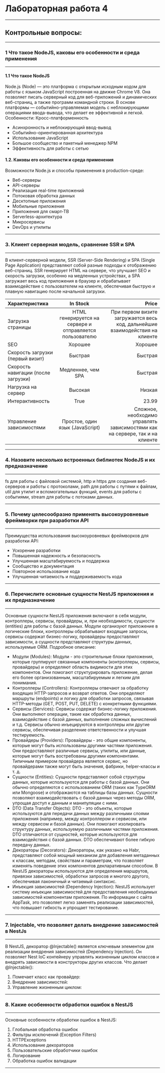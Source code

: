 # Лабораторная работа 4
***
## Контрольные вопросы: 
***
### 1 Что такое NodeJS, каковы его особенности и среда применения
***
#### 1.1	Что такое NodeJS
Node.js (Node) — это платформа с открытым исходным кодом для работы с языком JavaScript построенная на движке Chrome V8. Она позволяет писать серверный код для веб-приложений и динамических веб-страниц, а также программ командной строки. В основе платформы — событийно-управляемая модель с неблокирующими операциями ввода-вывода, что делает ее эффективной и легкой.
Особенности:
Кросс-платформенность
- Асинхронность и неблокирующий ввод-вывод
- Событийно-ориентированная архитектура
- Использование JavaScript
- Большое сообщество и пакетный менеджер NPM
- Эффективность для работы с сетью
#### 1.2. Каковы его особенности и среда применения
Возможности Node.js и способы применения в production-среде:
- Веб-серверы
- API-серверы
- Реализация real-time приложений
- Потоковая обработка данных
- Десктопные приложения
- Мобильные приложения
- Приложения для смарт-ТВ
- Serverless-архитектура
- Микросервисы
- DevOps и утилиты

***
### 3.	Клиент серверная модель, сравнение SSR и SPA
***
В клиент-серверной модели, SSR (Server-Side Rendering) и SPA (Single Page Application) представляют собой разные подходы к отображению веб-страниц. SSR генерирует HTML на сервере, что улучшает SEO и скорость загрузки, особенно на медленных устройствах, а SPA загружает весь код приложения в браузер и обрабатывает взаимодействие с пользователем на клиенте, обеспечивая быструю и плавную навигацию после начальной загрузки. 

|Характеристика| In Stock | Price |
| :---------------- | :------: | ----: |
|Загрузка страницы                      |   HTML генерируется на сервере и отправляется пользователю   | При первом визите загружается весь код, дальнейшие взаимодействия на клиенте |
| SEO                                   |   Хорошее   | Хорошее |
| Скорость загрузки (первый визит)      |  Быстрая  | Быстрая |
| Скорость навигации (после загрузки)   |  Медленнее, чем SPA   | Быстрая |
| Нагрузка на сервер                    |   Высокая   | Низкая |
| Интерактивность                       |   True   | 23.99 |
| Управление зависимостями              |   Простое, один язык (JavaScript) | Сложное, необходимо управлять зависимостями как на сервере, так и на клиенте |

***
### 4.	Назовите несколько встроенных библиотек NodeJS и их предназначение
***
fs для работы с файловой системой, http и https для создания веб-серверов и работы с протоколами, path для работы с путями к файлам, util для утилит и вспомогательных функций, events для работы с событиями, stream для работы с потоками данных.

***
### 5.	Почему целесообразно применять высокоуровневые фреймворки при разработки API
***
Преимущества использования высокоуровневых фреймворков для разработки API:
- Ускорение разработки
- Повышенная надежность и безопасность
- Улучшенная масштабируемость и поддержка
- Сообщество и документация
- Повторное использование кода
- Улучшенная читаемость и поддерживаемость кода

***
### 6.	Перечислите основные сущности NestJS приложения и их предназначение
***
Основные сущности NestJS приложения включают в себя модули, контроллеры, сервисы, провайдеры, и, при необходимости, сущности (entities) для работы с базой данных. Модули организуют приложение в логические блоки, контроллеры обрабатывают входящие запросы, сервисы содержат бизнес-логику, провайдеры предоставляют зависимости, а сущности представляют структуры данных, используемые ORM.
Подробное описание:
- Модули (Modules):
Модули - это строительные блоки приложения, которые группируют связанные компоненты (контроллеры, сервисы, провайдеры) и определяют область видимости для этих компонентов. Они помогают структурировать приложение, делая его более организованным, масштабируемым и легким для понимания. 
- Контроллеры (Controllers):
Контроллеры отвечают за обработку входящих HTTP-запросов и возврат ответов. Они определяют маршруты (endpoints) и логику для обработки запросов, связывая HTTP-методы (GET, POST, PUT, DELETE) с конкретными функциями. 
- Сервисы (Services):
Сервисы содержат бизнес-логику приложения. Они выполняют операции, такие как обработка данных, взаимодействие с базой данных, выполнение сложных вычислений и т.д. Сервисы обычно инъецируются в контроллеры или другие сервисы, обеспечивая разделение ответственности и улучшая тестируемость. 
- Провайдеры (Providers):
Провайдеры - это общие компоненты, которые могут быть использованы другими частями приложения. Они предоставляют различные сервисы, утилиты, или данные, которые могут быть востребованы другими компонентами. Типичным примером провайдера является сервис, но провайдерами также могут быть значения, фабрики, helper-классы и т. д. 
- Сущности (Entities):
Сущности представляют собой структуры данных, которые используются для работы с базой данных. Они обычно определяются с использованием ORM (таких как TypeORM или Mongoose) и отображаются на таблицы базы данных. Сущности позволяют взаимодействовать с базой данных через методы ORM, упрощая доступ к данным и манипуляции с ними. 
- DTO (Data Transfer Objects):
DTO - это объекты, которые используются для передачи данных между различными слоями приложения (например, между контроллером и сервисом, или между сервисом и базой данных). Они помогают изолировать структуру данных, используемую различными частями приложения. DTO отличаются от сущностей, которые используются для взаимодействия с базой данных. DTO обеспечивают более гибкую передачу данных. 
- Декораторы (Decorators):
Декораторы, как указано на Habr, представляют собой мощный механизм для добавления метаданных к классам, методам, свойствам и параметрам, что позволяет изменять поведение этих компонентов декларативным способом. В NestJS декораторы используются для определения маршрутов, привязки зависимостей, обработки запросов и многого другого, обеспечивая лаконичный и читаемый синтаксис. 
- Инъекция зависимостей (Dependency Injection):
NestJS использует систему инъекции зависимостей для предоставления необходимых зависимостей компонентам приложения. По информации с сайта AppTask, это позволяет легко заменять реализации зависимостей, что повышает гибкость и упрощает тестирование. 

***
### 7.	Injectable, что позволяет делать внедрение зависимостей в NestJs
***
В NestJS, декоратор @Injectable() является ключевым элементом для реализации внедрения зависимостей (Dependency Injection). Он позволяет Nest IoC контейнеру управлять жизненным циклом классов и внедрять зависимости в конструкторы других классов. 
Что делает @Injectable():
1.	Помечает класс как провайдер:
2.	Внедрение зависимостей:
3.	Управление жизненным циклом:
   
***
### 8.	Какие особенности обработки ошибок в NestJS
***
Основные особенности обработки ошибок в NestJS:
1.	Глобальная обработка ошибок
2.	Фильтры исключений (Exception Filters)
3.	HTTPExceptions
4.	Использование декораторов
5.	Пользовательские обработчики ошибок
6.	Логирование
7.	Обработка ошибок валидации
***

